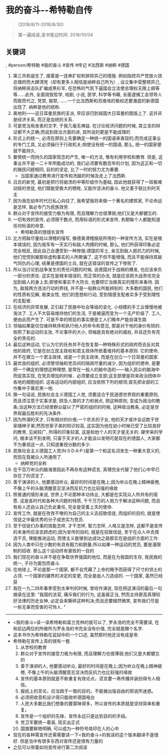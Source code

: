 # 我的奋斗--希特勒自传


> (2018/8/11-2018/8/30)

> 第一遍阅读,读书笔记时间: 2018/10/04

## 关键词

, #person/希特勒  #我的奋斗 #宣传 #传记 #法西斯 #纳粹 #德国


1. 第三共和诞生了, 接着是一连串扩权和排除异己的措施. 例如指控共产党放火烧总理府而大肆清党（却有更多人相信是纳粹自己所为）, 设立集中营整顿异己, 将纳粹突击队扩编成黑衫军, 在恐怖的气氛下逼国会立法使总理权无限上纲等等……此外, 全面烧毁哲学, 戏剧, 小说, 医学, 科学等书藉, 全面逮捕工会领导人而取而代之, 党禁, 报禁, ……一个比法西斯和苏维埃的极权还要澈底的新德国出现了. 纳粹是他的统称.
2. 奥地利——这日耳曼民族的支派, 早应该归到祖国大日耳曼的图版上了.  这并非是经济关系, 而正是血统的关系.
3. 可是党当局发表的文字, 于我几毫无裨益.  在讨论经济问题的时候, 其立言的辩证都不大正确;而说到政治方面的进, 其所说的更是不能成理的
4. 形式上的统一, 必须在原则上先要确定一种统一的国语来表现的;而完成这事业的专门工具, 又必须操行于行政机关;倘使没有统一的国语, 那么, 统一的国家便就不能持久.
6. 要使统一而持久的国家观念的产生, 唯一的方法, 惟有利用学校和教育.  但是, 这事业并不是一二十年所能成功的, 我们必须要有数百年的计划, 因为这正和一切的殖民问题相同, 目的的坚定, 比了一时的努力尤为重要.
    * 当国家通过教育进行宣传和洗脑的时候及走上了法西斯.
7. 吕氏的新党, 最初是把行将崩溃的中等阶级作为基础, 因此他就获得了一班极难动摇的党徒, 他们既能受极大的牺牲, 又能作坚决的奋斗.  他又善于联比利时天主
8. 因为我在幼年时代已私心向往了, 我希望我将来做一个著名的建筑家, 不论命运是怎样, 我必专门为民族效劳.
9. 群众对于宣传的接受力极为有限, 而且理解力也很薄弱;他们又是大都健忘的.
10. 一切有效的宣传, 必须限于数点, 而用标语的形式来宣传, 务期每个人都能知道任何标语的命意.
    * 希特勒真的很擅长宣传
11. 比方把敌尽量给以滑稽的描写, 像德奥滑稽报纸所用的一种宣传方法, 实在是根本错误的, 因为我军有一天实行和敌人肉搏的时候, 那么, 他们所获得印象必定完全相反, 因此自己会遭受到一种惨报;德国的军士, 亲见到敌人抵抗力的时候, 他们觉悟到被那些虚构事实的人所欺骗了, 这不但不能增强, 而且不能保持其敌气同仇的心理, 结果是德国的士兵, 就在这错误的宣传之下惨败了.
12. 所以当讨论到战争发生的责任问题的时候, 说德国对于战祸的爆发, 也应该来负一部分的责任. 这实在是根本错误的, 而正常的办法, 就是应该把大战责任完全加到敌人的身上去;即使和事实不大符合, 也要把它当做真实的情形来看待.  因为, 敌我两方违法行动的界线, 并不是一般群众所能辨别的.  大多数的国民, 他们的性质和见解, 极类女性, 他们的思想和行动, 受到情感支配者实多于受到理性的支配者.
13. 在经济的异常发展, 正引起了民族中社会等级的变化. 小规模的手工业慢慢地被淘汰了. 工人不大容易维持他们的生活, 于是被逼而变为一个无产阶级了.  工人, 便由此而产生了.  可是不幸的明显的事实便是工人们晚年产能自谋生路
14. 领袖如果是仅仅维持秩序和执行他人的命令和意见, 那是对于他的身价有损的.  依照了新运动的主张, 不论事件的大小, 领袖是具有绝对的威权, 并且还负有完全的责任的.
16. 最后这种运动, 它认为它的任务并不在恢复那—种特殊形式的政府而去反对其他的政府, 它是在创立民主政权和君主政体所依着维持的基本原则.  它的使命, 并不在建立一个君主政体, 或是一个民主政体, 而是在创立一个日耳曼的国家.
17. 最优良的组织, 必须使领袖和党员间的隔阂尽量的减少, 因为组织的使命, 是要把一个确定的理想这种理想, 是常在一般人的脑中造的——输入民众的脑海中而促其实现, 在党员增加的时候．必须要成立支部;这支部便是将来政治团体中各地的细胞组织.  这各运动的内部组织, 应当依照下列的纲领;首先把全部的工作集中于慕尼黑一地.
18. 换一句话说, 民族社会主义德国工人党, 须要适合于民道德世界观的重要原则, 而且须注意于实事求是, 顾及人类的才力和弱点, 把这种原则, 变成为政治的教条;当这种方法已经使群众碇以了严密的组织的时候, 这种政治教条, 必定是世界观最后胜利的先决条件.
20. 因为所谓的天才, 只有相对的价值;一个农夫的子女, 他的天才或许会远胜于世家缙绅子弟;然而世家子弟的知识较高, 这实因为他在幼小时候已受了比较良好的教育, 见闻较广, 所得的印象较富, 这是和他个人的天才是无关的.  硬学来的学问, 根本谈不到发明, 只富于天才的人才能谈以发明可是现在的德国人, 大家都不为重视这一点, 只知道重视分数的多少.
21. 民族社会主义德国工人党(N·S·D·A·P·)是第一个和这名词发生一种重大意义的, 而现在竟被众人所通用了.
    * 纳粹党的全称
22. 在干百万听众的脑海里因此不再存有这种谎言, 真理完全代替了他们心中早已存在了的谎言了.
23. 善于演讲的人, 他要感动听众, 最好的时间是在晚上;因为听众在晚上精神疲倦, 不像上午的头脑清醒意志坚决而反抗力也比较强的缘故
24. 照普通的情形来说, 世界上不论那种丰功伟业, 大都是在实现众人所共有的宿愿.  这是各时代和各种大问题的特质, 千千万万的人努力于解决这种问题, 而且有些人还自认自己负此重任, 完全是受着上天的使命.
25. 宣传工作, 就是在孜孜不倦的为自己的主义去招致信徒, 而组织的目的, 就是使信徒之中最优秀的分子成忠实为党员.
26. 至于信徒们办事的效能怎样, 才干怎样, 智力怎样, 人格又是怎样, 这都不是宣传的本身所应该去顾虑的;因为宣传的目的, 就是在招致信徒, 至于在众人中去慎选干员, 俾能推进运动, 而使主义能够到达成功之路那实在是组织方面的工作.
27. 因为人类中只在少数的有具有毅力和胆量;所以如果一种运动的党员, 要是漫限制的招收.  那么这个运动终有衰败的一目的
28. 我们现在的奋斗并不是在争取世界强国的地位, 而是在为我国的生存, 我民族的统一, 子孙为面包而奋斗.
30. 在地球上, 不论是那一个国家, 都不会凭藉了上帝的赐予而获得了尺寸的领土的占领. 一个国家的疆界的决定的变更, 完全是由人力造成的.  一个国家, 虽然已经获
32. 我在一九二四年春季受到太审判的时候, 曾经作演说, 现在把这演词的最后一句摘录在这里: "我国的法官, 痛斥我们的行为, 这虽属正当, 然而主持更高真理较好法律的历史女神, 必定会来撕碎这种判决;而且还要嫣然微笑, 宣布我们尽是一些无辜而受害的可怜人. "

---
* <我的奋斗>读一读希特勒和富兰克林的就可以了, 罗永浩的完全不需要读, 在和前边两位的所做所为罗永浩的书完全没有价值, 完全就是蹭个名字.
* 这本书作为希特勒在监狱中的一个口述, 虽然那时他还没有成皇帝.
* 希特勒在宣传上真的很有一套.
    1. 从学校的教育
    2. 群众对于宣传的接受力极为有限, 而且理解力也很薄弱;他们又是大都健忘的
    3. 善于演讲的人, 他要感动听众, 最好的时间是在晚上;因为听众在晚上精神疲倦, 不像上午的头脑清醒意志坚决而反抗力也比较强的缘故
    4. 宣传的基本原则就是不断重复有效论点，谎言要一再传播并装扮得令人相信。
    5. 报纸上的言论，应当趋于一致的目的，不能被出版自由的邪说所迷惑。
    6. 必须把收音机设计得只能收听德国电台
    7. 人民大多数比我们想象的要蒙昧得多，所以宣传的本质就是坚持简单和重复。
    8. 宣传是一个组织的先锋，宣传永远只是达到目的的手段。
    9. 党卫军要统一着装, 现实出正式
    10. 国旗要鲜艳明确, 可以成为一种符号烙印在人的心中
* 现在的各种需宣传还需需要读一下<我的奋斗>的我读的这个版本翻译不是很好. 但是当中有很多东西对宣传还是很有力量的
* 之后可以带着如何宣传进行第二次阅读
